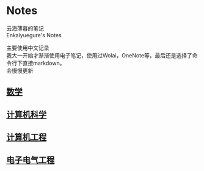 # Notes

云海薄暮的笔记  
Enkaiyuegure's Notes

主要使用中文记录  
我大一开始才渐渐使用电子笔记，使用过Wolai，OneNote等，最后还是选择了命令行下直接markdown。  
会慢慢更新

## [数学](./mathematics/README.md)

## [计算机科学](./computer-science/README.md)

## [计算机工程](./computer-engineering/README.md)

## [电子电气工程](./electrical-engineering/README.md)
